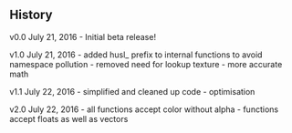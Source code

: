 ## History

v0.0 July 21, 2016
	- Initial beta release!

v1.0 July 21, 2016
	- added husl_ prefix to internal functions to avoid namespace pollution
	- removed need for lookup texture
	- more accurate math

v1.1 July 22, 2016
	- simplified and cleaned up code
	- optimisation

v2.0 July 22, 2016
	- all functions accept color without alpha
	- functions accept floats as well as vectors